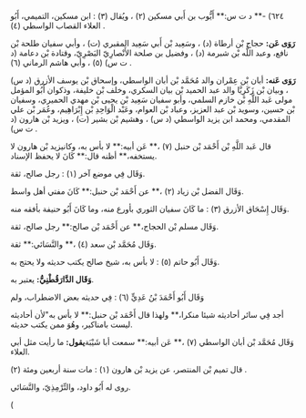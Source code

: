 ٦٢٤) -** د ت س:** أَيُّوب بن أَبي مسكين (٢) ، ويُقال (٣) : ابن مسكين، التميمي، أَبُو العلاء القصاب الواسطي (٤) .

**رَوَى عَن:** حجاج بْن أرطاة (د) ، وسَعِيد بْن أَبي سَعِيد المقبري (ت) ، وأبي سفيان طلحة بْن نافع، وعبد اللَّه بْن شبرمة (د) ، وفضيل بن صلحة الأَنْصارِيّ البَصْرِيّ، وقتادة بْن دعامة (د ت س) (٥) ، وأبي هاشم الرماني (٦) .

**رَوَى عَنه:** أبان بْن عِمْران والد مُحَمَّد بْن أبان الواسطي، وإسحاق بْن يوسف الأزرق (د س) ، وبيان بْن زَكَرِيَّا والد عبد الحميد بْن بيان السكري، وخلف بْن خليفة، وذكوان أَبُو المؤمل مولى عَبد اللَّهِ بْن خازم السلمي، وأبو سفيان سَعِيد بْن يحيى بْن مهدي الحميري، وسفيان بْن حسين، وسويد بْن عبد العزيز، وعباد بْن العوام، وعَبْد الْوَاحِدِ بْن إِبْرَاهِيم، وعُمَر بْن علي المقدمي، ومحمد ابن يزيد الواسطي (د س) ، وهشيم بْن بشير (ت) ، ويزيد بْن هارون (د ت س) .

قال عَبد اللَّهِ بْن أَحْمَد بْن حنبل (٧) ،** عَن أبيه:** لا بأس به، وكانيزيد بْن هارون لا يستخفه،** أظنه قال:** كَانَ لا يحفظ الإسناد.

وَقَال فِي موضع آخر (١) : رجل صالح، ثقة.

وَقَال الفضل بْن زياد (٢) ،** عن أَحْمَد بْن حنبل:** كَانَ مفتي أهل واسط.

وَقَال إِسْحَاق الأزرق (٣) : ما كَانَ سفيان الثوري بأورع منه، وما كَانَ أَبُو حنيفة بأفقه منه.

وَقَال مسلم بْن الحجاج،** عن أَحْمَد بْن صالح:** رجل صالح، ثقة.

وَقَال مُحَمَّد بْن سعد (٤) ،** والنَّسَائي:** ثقة.

وَقَال أَبُو حاتم (٥) : لا بأس به، شيخ صالح يكتب حديثه ولا يحتج به.

**وَقَال الدَّارَقُطْنِيُّ:** يعتبر به.

وَقَال أَبُو أَحْمَدَ بْنُ عَدِيٍّ (٦) : فِي حديثه بعض الاضطراب، ولم

أجد فِي سائر أحاديثه شيئا منكرا،** ولهذا قال أَحْمَد بْن حنبل:** لا بأس به"لأن أحاديثه ليست بامناكير، وهُوَ ممن يكتب حديثه.

وَقَال مُحَمَّد بْن أبان الواسطي (٧) ،** عَن أبيه:** سمعت أبا شَيْبَة**يقول:** ما رأيت مثل أبي العلاء.

قال تميم بْن المنتصر، عن يزيد بْن هارون (١) : مات سنة أربعين ومئة (٢) .

روى له أَبُو داود، والتِّرْمِذِيّ، والنَّسَائي.

(